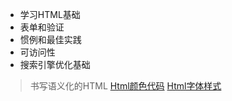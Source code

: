 * 学习HTML基础
* 表单和验证
* 惯例和最佳实践
* 可访问性
* 搜索引擎优化基础
> 书写语义化的HTML
[Html颜色代码](http://www.shouce.ren/api/html/html4/appendix-color.html)
[Html字体样式](https://www.w3schools.com/cssref/css_websafe_fonts.asp)
